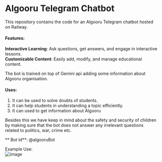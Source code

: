 # Algooru Telegram Chatbot
This repository contains the code for an Algooru Telegram chatbot hosted on Railway.

#### Features:
**Interactive Learning**: Ask questions, get answers, and engage in interactive lessons. <br>
**Customizable Content**: Easily add, modify, and manage educational content.

The bot is trained on top of Gemini api adding some information about Algooru organisation.
#### Uses:
1. It can be used to solve doubts of students.
2.  It can help students in understanding a topic efficiently.
3.   It can used to get information about Algooru

Besides this we have keep in mind about the safety and security of children by making sure that the bot does not answer any irrelevant questions related to politics, war, crime etc.

** Bot Id**: @algooruBot

Example Use:<br>
![image](https://github.com/cognozire/ALguru_chatbot/assets/114404980/e53df2ac-4062-4fb1-bf0a-1829e68d4c48)
